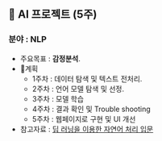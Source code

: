 ## 📌 AI 프로젝트 (5주)
### 분야   : __NLP__
* 주요목표 : **감정분석**.
* 📅계획  
  * 1주차 : 데이터 탐색 및 텍스트 전처리.
  * 2주차 : 언어 모델 탐색 및 선정.
  * 3주차 : 모델 학습
  * 4주차 : 결과 확인 및 Trouble shooting
  * 5주차 : 웹페이지로 구현 및 UI 개선
* 참고자료 : [딥 러닝을 이용한 자연어 처리 입문](https://wikidocs.net/book/2155)
